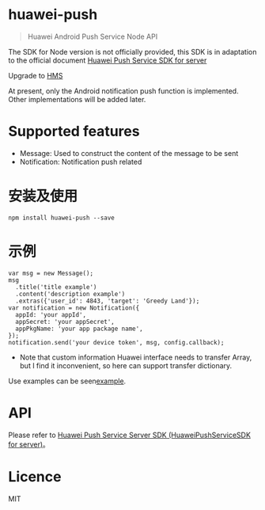 # huawei-push
> Huawei Android Push Service Node API

The SDK for Node version is not officially provided, this SDK is in adaptation to the official document [Huawei Push Service SDK for server](http://developer.huawei.com/cn/consumer/wiki/index.php)

Upgrade to [HMS](http://developer.huawei.com/consumer/cn/service/hms/catalog/huaweipush_agent.html?page=hmssdk_huaweipush_devguide_server_agent)

At present, only the Android notification push function is implemented. Other implementations will be added later.

# Supported features

- Message: Used to construct the content of the message to be sent
- Notification: Notification  push related

# 安装及使用

    npm install huawei-push --save

# 示例

```
var msg = new Message();
msg
  .title('title example')
  .content('description example')
  .extras({'user_id': 4843, 'target': 'Greedy Land'});
var notification = new Notification({
  appId: 'your appId',
  appSecret: 'your appSecret',
  appPkgName: 'your app package name',
});
notification.send('your device token', msg, config.callback);
```

* Note that custom information Huawei interface needs to transfer Array, but I find it inconvenient, so here can support transfer dictionary.

Use examples can be seen[example](./example).

# API

Please refer to [Huawei Push Service Server SDK (HuaweiPushServiceSDK for server)](http://developer.huawei.com/cn/consumer/wiki/index.php)。

# Licence
MIT
